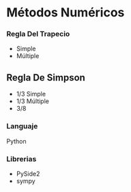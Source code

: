 # Métodos Numéricos

### Regla Del Trapecio 
- Simple
- Múltiple
## Regla De Simpson
- 1/3 Simple
- 1/3 Múltiple
- 3/8

### Languaje
Python

### Librerias
- PySide2 
- sympy
